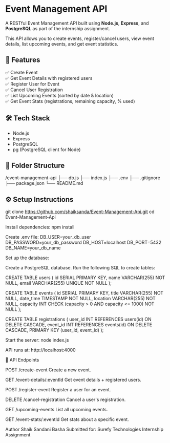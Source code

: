 # Event Management API

A RESTful Event Management API built using **Node.js**, **Express**, and **PostgreSQL** as part of the internship assignment.

This API allows you to create events, register/cancel users, view event details, list upcoming events, and get event statistics.

## 🚀 Features
✅ Create Event  
✅ Get Event Details with registered users  
✅ Register User for Event  
✅ Cancel User Registration  
✅ List Upcoming Events (sorted by date & location)  
✅ Get Event Stats (registrations, remaining capacity, % used)


## 🛠️ Tech Stack
- Node.js
- Express
- PostgreSQL
- pg (PostgreSQL client for Node)


## 📂 Folder Structure
/event-management-api
├── db.js
├── index.js
├── .env
├── .gitignore
├── package.json
└── README.md


## ⚙️ Setup Instructions

git clone https://github.com/shaiksanda/Event-Management-Api.git
cd Event-Management-Api

Install dependencies:
npm install

Create .env file:
DB_USER=your_db_user
DB_PASSWORD=your_db_password
DB_HOST=localhost
DB_PORT=5432
DB_NAME=your_db_name


Set up the database:

Create a PostgreSQL database.
Run the following SQL to create tables:


CREATE TABLE users (
  id SERIAL PRIMARY KEY,
  name VARCHAR(255) NOT NULL,
  email VARCHAR(255) UNIQUE NOT NULL
);

CREATE TABLE events (
  id SERIAL PRIMARY KEY,
  title VARCHAR(255) NOT NULL,
  date_time TIMESTAMP NOT NULL,
  location VARCHAR(255) NOT NULL,
  capacity INT CHECK (capacity > 0 AND capacity <= 1000) NOT NULL
);

CREATE TABLE registrations (
  user_id INT REFERENCES users(id) ON DELETE CASCADE,
  event_id INT REFERENCES events(id) ON DELETE CASCADE,
  PRIMARY KEY (user_id, event_id)
);



Start the server:
node index.js

API runs at: http://localhost:4000


📖 API Endpoints

POST /create-event
Create a new event.

GET /event-details/:eventId
Get event details + registered users.

POST /register-event
Register a user for an event.

DELETE /cancel-registration
Cancel a user's registration.

GET /upcoming-events
List all upcoming events.

GET /event-stats/:eventId
Get stats about a specific event.



Author
Shaik Sandani Basha
Submitted for: Surefy Technologies Internship Assignment